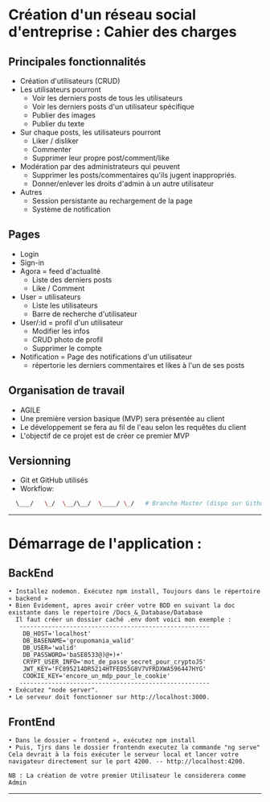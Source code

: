 # Création d'un réseau social d'entreprise : Cahier des charges

## Principales fonctionnalités
- Création d'utilisateurs (CRUD)
- Les utilisateurs pourront
  - Voir les derniers posts de tous les utilisateurs
  - Voir les derniers posts d'un utilisateur spécifique
  - Publier des images
  - Publier du texte
- Sur chaque posts, les utilisateurs pourront
  - Liker / disliker
  - Commenter
  - Supprimer leur propre post/comment/like
- Modération par des administrateurs qui peuvent
  - Supprimer les posts/commentaires qu'ils jugent inappropriés.
  - Donner/enlever les droits d'admin à un autre utilisateur
- Autres
  - Session persistante au rechargement de la page
  - Système de notification

## Pages
- Login
- Sign-in
- Agora = feed d'actualité
  - Liste des derniers posts
  - Like / Comment
- User = utilisateurs
  - Liste les utilisateurs
  - Barre de recherche d'utilisateur
- User/:id = profil d'un utilisateur
  - Modifier les infos
  - CRUD photo de profil
  - Supprimer le compte
- Notification = Page des notifications d'un utilisateur
  - répertorie les derniers commentaires et likes à l'un de ses posts

## Organisation de travail
- AGILE
- Une première version basique (MVP) sera présentée au client
- Le développement se fera au fil de l'eau selon les requêtes du client
- L'objectif de ce projet est de créer ce premier MVP

## Versionning
- Git et GitHub utilisés
- Workflow:

```bash
  \___/   \_/  \__/\__/  \____/ \_/   # Branche Master (dispo sur Github)

```
-----------------------------------------------------------------------------

# Démarrage de l'application :
   ## BackEnd
    • Installez nodemon. Exécutez npm install, Toujours dans le répertoire « backend »
    • Bien Evidement, apres avoir créer votre BDD en suivant la doc existante dans le repertoire /Docs_&_Database/Database
      Il faut créer un dossier caché .env dont voici mon exemple :
       -----------------------------------------------------
        DB_HOST='localhost'
        DB_BASENAME='groupomania_walid'
        DB_USER='walid'
        DB_PASSWORD='baSE8533@)@+)+'
        CRYPT_USER_INFO='mot_de_passe_secret_pour_cryptoJS'
        JWT_KEY='FC895214DR5214HTFEDS5G8V7VFRDXWA596447HYG'
        COOKIE_KEY='encore_un_mdp_pour_le_cookie' 
       -----------------------------------------------------
    • Exécutez "node server". 
    • Le serveur doit fonctionner sur http://localhost:3000.  

   ## FrontEnd 
    • Dans le dossier « frontend », exécutez npm install 
    • Puis, Tjrs dans le dossier frontendn executez la commande "ng serve" Cela devrait à la fois exécuter le serveur local et lancer votre navigateur directement sur le port 4200. -- http://localhost:4200.     

    NB : La création de votre premier Utilisateur le considerera comme Admin

-----------------------------------------------------------------------------    
